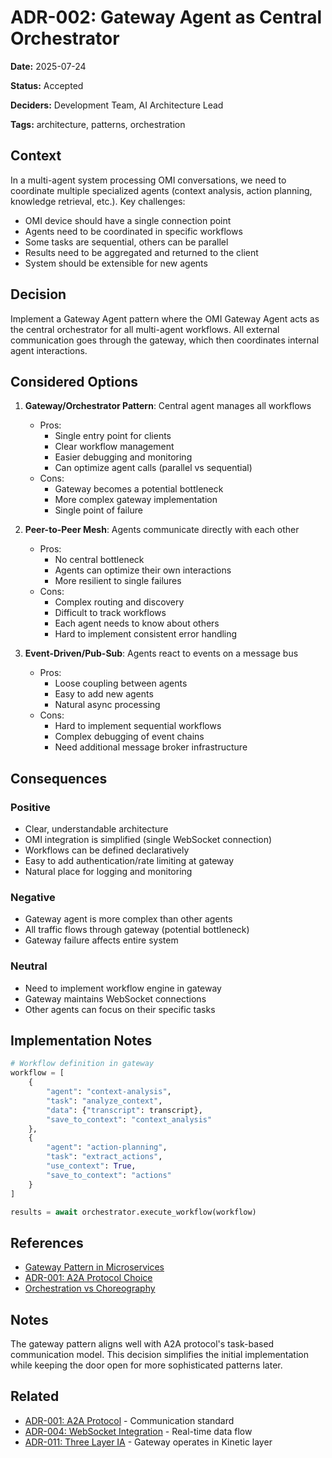 # ADR-002: Gateway Agent as Central Orchestrator

**Date:** 2025-07-24

**Status:** Accepted

**Deciders:** Development Team, AI Architecture Lead

**Tags:** architecture, patterns, orchestration

## Context

In a multi-agent system processing OMI conversations, we need to coordinate multiple specialized agents (context analysis, action planning, knowledge retrieval, etc.). Key challenges:

- OMI device should have a single connection point
- Agents need to be coordinated in specific workflows
- Some tasks are sequential, others can be parallel
- Results need to be aggregated and returned to the client
- System should be extensible for new agents

## Decision

Implement a Gateway Agent pattern where the OMI Gateway Agent acts as the central orchestrator for all multi-agent workflows. All external communication goes through the gateway, which then coordinates internal agent interactions.

## Considered Options

1. **Gateway/Orchestrator Pattern**: Central agent manages all workflows
   - Pros:
     - Single entry point for clients
     - Clear workflow management
     - Easier debugging and monitoring
     - Can optimize agent calls (parallel vs sequential)
   - Cons:
     - Gateway becomes a potential bottleneck
     - More complex gateway implementation
     - Single point of failure

2. **Peer-to-Peer Mesh**: Agents communicate directly with each other
   - Pros:
     - No central bottleneck
     - Agents can optimize their own interactions
     - More resilient to single failures
   - Cons:
     - Complex routing and discovery
     - Difficult to track workflows
     - Each agent needs to know about others
     - Hard to implement consistent error handling

3. **Event-Driven/Pub-Sub**: Agents react to events on a message bus
   - Pros:
     - Loose coupling between agents
     - Easy to add new agents
     - Natural async processing
   - Cons:
     - Hard to implement sequential workflows
     - Complex debugging of event chains
     - Need additional message broker infrastructure

## Consequences

### Positive
- Clear, understandable architecture
- OMI integration is simplified (single WebSocket connection)
- Workflows can be defined declaratively
- Easy to add authentication/rate limiting at gateway
- Natural place for logging and monitoring

### Negative
- Gateway agent is more complex than other agents
- All traffic flows through gateway (potential bottleneck)
- Gateway failure affects entire system

### Neutral
- Need to implement workflow engine in gateway
- Gateway maintains WebSocket connections
- Other agents can focus on their specific tasks

## Implementation Notes

```python
# Workflow definition in gateway
workflow = [
    {
        "agent": "context-analysis",
        "task": "analyze_context",
        "data": {"transcript": transcript},
        "save_to_context": "context_analysis"
    },
    {
        "agent": "action-planning",
        "task": "extract_actions",
        "use_context": True,
        "save_to_context": "actions"
    }
]

results = await orchestrator.execute_workflow(workflow)
```

## References

- [Gateway Pattern in Microservices](https://microservices.io/patterns/apigateway.html)
- [ADR-001: A2A Protocol Choice](001-use-a2a-protocol.md)
- [Orchestration vs Choreography](https://stackoverflow.com/questions/4127241/orchestration-vs-choreography)

## Notes

The gateway pattern aligns well with A2A protocol's task-based communication model. This decision simplifies the initial implementation while keeping the door open for more sophisticated patterns later.

## Related

- [ADR-001: A2A Protocol](001-use-a2a-protocol.md) - Communication standard
- [ADR-004: WebSocket Integration](004-websocket-omi-integration.md) - Real-time data flow
- [ADR-011: Three Layer IA](011-three-layer-ia-alignment.md) - Gateway operates in Kinetic layer